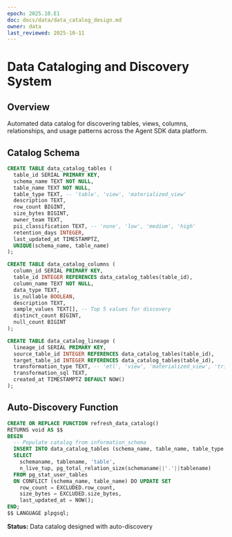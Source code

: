 ```yaml
---
epoch: 2025.10.E1
doc: docs/data/data_catalog_design.md
owner: data
last_reviewed: 2025-10-11
---
```


# Data Cataloging and Discovery System

## Overview
Automated data catalog for discovering tables, views, columns, relationships, and usage patterns across the Agent SDK data platform.

## Catalog Schema
```sql
CREATE TABLE data_catalog_tables (
  table_id SERIAL PRIMARY KEY,
  schema_name TEXT NOT NULL,
  table_name TEXT NOT NULL,
  table_type TEXT, -- 'table', 'view', 'materialized_view'
  description TEXT,
  row_count BIGINT,
  size_bytes BIGINT,
  owner_team TEXT,
  pii_classification TEXT, -- 'none', 'low', 'medium', 'high'
  retention_days INTEGER,
  last_updated_at TIMESTAMPTZ,
  UNIQUE(schema_name, table_name)
);

CREATE TABLE data_catalog_columns (
  column_id SERIAL PRIMARY KEY,
  table_id INTEGER REFERENCES data_catalog_tables(table_id),
  column_name TEXT NOT NULL,
  data_type TEXT,
  is_nullable BOOLEAN,
  description TEXT,
  sample_values TEXT[], -- Top 5 values for discovery
  distinct_count BIGINT,
  null_count BIGINT
);

CREATE TABLE data_catalog_lineage (
  lineage_id SERIAL PRIMARY KEY,
  source_table_id INTEGER REFERENCES data_catalog_tables(table_id),
  target_table_id INTEGER REFERENCES data_catalog_tables(table_id),
  transformation_type TEXT, -- 'etl', 'view', 'materialized_view', 'trigger'
  transformation_sql TEXT,
  created_at TIMESTAMPTZ DEFAULT NOW()
);
```

## Auto-Discovery Function
```sql
CREATE OR REPLACE FUNCTION refresh_data_catalog()
RETURNS void AS $$
BEGIN
  -- Populate catalog from information_schema
  INSERT INTO data_catalog_tables (schema_name, table_name, table_type, row_count, size_bytes)
  SELECT 
    schemaname, tablename, 'table',
    n_live_tup, pg_total_relation_size(schemaname||'.'||tablename)
  FROM pg_stat_user_tables
  ON CONFLICT (schema_name, table_name) DO UPDATE SET
    row_count = EXCLUDED.row_count,
    size_bytes = EXCLUDED.size_bytes,
    last_updated_at = NOW();
END;
$$ LANGUAGE plpgsql;
```

**Status:** Data catalog designed with auto-discovery

